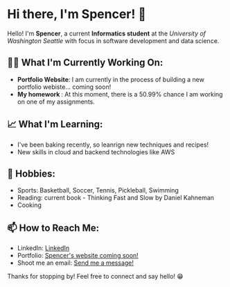 <h1>Hi there, I'm Spencer! 👋</h1>

<p>Hello! I'm <strong>Spencer</strong>, a current <strong>Informatics student</strong> at the <em>University of Washington Seattle</em> with focus in software development and data science.</p>

<h2>👨‍💻 What I'm Currently Working On:</h2>
<ul>
  <li><strong>Portfolio Website</strong>: I am currently in the process of building a new portfolio webiste... coming soon!</li>
  <li><strong>My homework </strong>: At this moment, there is a 50.99% chance I am working on one of my assignments.</li>
</ul>

<h2>📈 What I'm Learning:</h2>
<ul>
  <li>I've been baking recently, so leanrign new techniques and recipes!</li>
  <li>New skills in cloud and backend technologies like AWS</li>
</ul>

<h2>🤿 Hobbies:</h2>
<ul>
  <li>Sports: Basketball, Soccer, Tennis, Pickleball, Swimming </li>
  <li>Reading: current book - Thinking Fast and Slow by Daniel Kahneman</li>
  <li>Cooking</li>
</ul>

<h2>📫 How to Reach Me:</h2>
<ul>
  <li>LinkedIn: <a href="https://www.linkedin.com/in/spencergard/">LinkedIn</a></li>
  <li>Portfolio: <a href="[Your Portfolio Website]">Spencer's website coming soon!</a></li>
  <li>Shoot me an email: <a href="mailto:sdgard863@gmail.com">Send me a message!</a></li>
</ul>

<p>Thanks for stopping by! Feel free to connect and say hello! 😁</p>


<!---<img src="https://github-readme-stats.vercel.app/api/top-langs/?username=gardnas&layout=compact"/> --->
